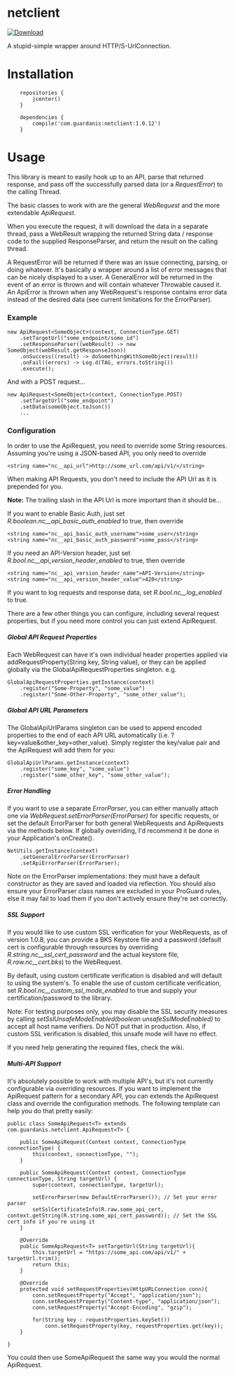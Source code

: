 # netclient
[![Download](https://api.bintray.com/packages/mattsilber/maven/netclient/images/download.svg) ](https://bintray.com/mattsilber/maven/netclient/_latestVersion)

A stupid-simple wrapper around HTTP/S-UrlConnection.

# Installation

```
    repositories {
        jcenter()
    }

    dependencies {
        compile('com.guardanis:netclient:1.0.12')
    }
```

# Usage

This library is meant to easily hook up to an API, parse that returned response, and pass off the successfully parsed data (or a *RequestError*) to the calling Thread.

The basic classes to work with are the general *WebRequest* and the more extendable *ApiRequest*. 

When you execute the request, it will download the data in a separate thread, pass a WebResult wrapping the returned String data / response code to the supplied ResponseParser, and return the result on the calling thread. 

A RequestError will be returned if there was an issue connecting, parsing, or doing whatever. It's basically a wrapper around a list of error messages that can be nicely displayed to a user. A GeneralError will be returned in the event of an error is thrown and will contain whatever Throwable caused it. An ApiError is thrown when any WebRequest's response contains error data instead of the desired data (see current limitations for the ErrorParser). 

### Example

    new ApiRequest<SomeObject>(context, ConnectionType.GET)
        .setTargetUrl("some_endpoint/some_id")
        .setResponseParser((webResult) -> new SomeObject(webResult.getResponseJson))
        .onSuccess((result) -> doSomethingWithSomeObject(result))
        .onFail((errors) -> Log.d(TAG, errors.toString())
        .execute();

And with a POST request...

    new ApiRequest<SomeObject>(context, ConnectionType.POST)
        .setTargetUrl("some_endpoint")
        .setData(someObject.toJson())
        ...

### Configuration

In order to use the ApiRequest, you need to override some String resources. Assuming you're using a JSON-based API, you only need to override

    <string name="nc__api_url">http://some_url.com/api/v1/</string>

When making API Requests, you don't need to include the API Url as it is prepended for you.

**Note:** The trailing slash in the API Url is more important than it should be...

If you want to enable Basic Auth, just set *R.boolean.nc__api_basic_auth_enabled* to true, then override

    <string name="nc__api_basic_auth_username">some_user</string>
    <string name="nc__api_basic_auth_password">some_pass</string>

If you need an API-Version header, just set *R.bool.nc__api_version_header_enabled* to true, then override

    <string name="nc__api_version_header_name">API-Version</string>
    <string name="nc__api_version_header_value">420</string>

If you want to log requests and response data, set *R.bool.nc__log_enabled* to true.

There are a few other things you can configure, including several request properties, but if you need more control you can just extend ApiRequest.

##### Global API Request Properties
Each WebRequest can have it's own individual header properties applied via addRequestProperty(String key, String value), or they can be applied globally via the GlobalApiRequestProperties singleton. e.g.

    GlobalApiRequestProperties.getInstance(context)
        .register("Some-Property", "some_value")
        .register("Some-Other-Property", "some_other_value");

##### Global API URL Parameters
The GlobalApiUrlParams singleton can be used to append encoded properties to the end of each API URL automatically (i.e. ?key=value&other_key=other_value). Simply register the key/value pair and the ApiRequest will add them for you:

    GlobalApiUrlParams.getInstance(context)
        .register("some_key", "some_value")
        .register("some_other_key", "some_other_value");

##### Error Handling
If you want to use a separate *ErrorParser*, you can either manually attach one via *WebRequest.setErrorParser(ErrorParser)* for specific requests, or set the default ErrorParser for both general WebRequests and ApiRequests via the methods below. If globally overriding, I'd recommend it be done in your Application's onCreate().

    NetUtils.getInstance(context)
        .setGeneralErrorParser(ErrorParser)
        .setApiErrorParser(ErrorParser);

Note on the ErrorParser implementations: they must have a default constructor as they are saved and loaded via reflection. You should also ensure your ErrorParser class names are excluded in your ProGuard rules, else it may fail to load them if you don't actively ensure they're set correctly.

##### SSL Support
If you would like to use custom SSL verification for your WebRequests, as of version 1.0.8, you can provide a BKS Keystore file and a password (default cert is configurable through resources by overriding *R.string.nc__ssl_cert_password* and the actual keystore file, *R.raw.nc__cert.bks*) to the WebRequest.

By default, using custom certificate verification is disabled and will default to using the system's. To enable the use of custom certificate verification, set *R.bool.nc__custom_ssl_mode_enabled* to true and supply your certification/password to the library.

Note: For testing purposes only, you may disable the SSL security measures by calling *setSslUnsafeModeEnabled(boolean unsafeSslModeEnabled)* to accept all host name verifiers. Do NOT put that in production. Also, if custom SSL verification is disabled, this unsafe mode will have no effect.

If you need help generating the required files, check the wiki.

##### Multi-API Support
It's absolutely possible to work with multiple API's, but it's not currently configurable via overriding resources. If you want to implement the ApiRequest pattern for a secondary API, you can extends the ApiRequest class and override the configuration methods. The following template can help you do that pretty easily:

    public class SomeApiRequest<T> extends com.guardanis.netclient.ApiRequest<T> {

        public SomeApiRequest(Context context, ConnectionType connectionType) {
            this(context, connectionType, "");
        }

        public SomeApiRequest(Context context, ConnectionType connectionType, String targetUrl) {
            super(context, connectionType, targetUrl);

            setErrorParser(new DefaultErrorParser()); // Set your error parser     
            setSslCertificateInfo(R.raw.some_api_cert, context.getString(R.string.some_api_cert_password)); // Set the SSL cert info if you're using it   
        }

        @Override
        public SomeApiRequest<T> setTargetUrl(String targetUrl){
            this.targetUrl = "https://some_api.com/api/v1/" + targetUrl.trim();
            return this;
        }

        @Override
        protected void setRequestProperties(HttpURLConnection conn){
            conn.setRequestProperty("Accept", "application/json");
            conn.setRequestProperty("Content-type", "application/json");
            conn.setRequestProperty("Accept-Encoding", "gzip");

            for(String key : requestProperties.keySet())
                conn.setRequestProperty(key, requestProperties.get(key));
        }

    }

You could then use SomeApiRequest the same way you would the normal ApiRequest.

